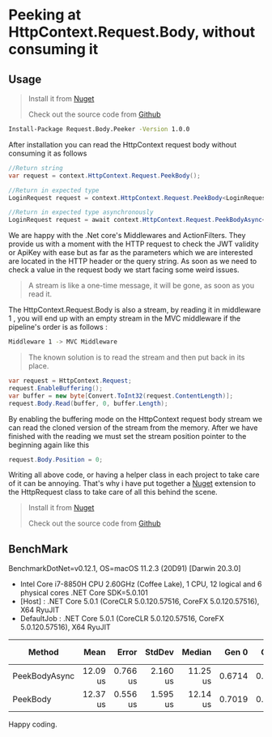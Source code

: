 # Peeking at HttpContext.Request.Body, without consuming it

## Usage

>Install it from [Nuget](https://www.nuget.org/packages/Request.Body.Peeker/)
>
>Check out the source code from [Github](https://github.com/alicommit-malp/Dotnet-Core-Request-Body-Peeker)

```bash
Install-Package Request.Body.Peeker -Version 1.0.0
```

After installation you can read the HttpContext request body without consuming it as follows

```c#
//Return string
var request = context.HttpContext.Request.PeekBody();

//Return in expected type
LoginRequest request = context.HttpContext.Request.PeekBody<LoginRequest>();

//Return in expected type asynchronously
LoginRequest request = await context.HttpContext.Request.PeekBodyAsync<LoginRequest>();
```

We are happy with the .Net core's Middlewares and ActionFilters. They provide us with a moment with the HTTP request to check the JWT validity or ApiKey with ease but as far as the parameters which we are interested are located in the HTTP header or the query string. As soon as we need to check a value in the request body we start facing some weird issues.

> A stream is like a one-time message, it will be gone, as soon as you read it.

The HttpContext.Request.Body is also a stream, by reading it in middleware 1 , you will end up with an empty stream in the MVC middleware if the pipeline's order is as follows :

```bash
Middleware 1 -> MVC Middleware
```

> The known solution is to read the stream and then put back in its place.

```c#
var request = HttpContext.Request;
request.EnableBuffering();
var buffer = new byte[Convert.ToInt32(request.ContentLength)];
request.Body.Read(buffer, 0, buffer.Length);
```

By enabling the buffering mode on the HttpContext request body stream we can read the cloned version of the stream from the memory. After we have finished with the reading we must set the stream position pointer to the beginning again like this

```c#
request.Body.Position = 0;
```

Writing all above code, or having a helper class in each project to take care of it can be annoying. That's why i have put together a [Nuget](https://www.nuget.org/packages/Request.Body.Peeker/) extension to the HttpRequest class to take care of all this behind the scene.

>Install it from [Nuget](https://www.nuget.org/packages/Request.Body.Peeker/)
>
>Check out the source code from [Github](https://github.com/alicommit-malp/Dotnet-Core-Request-Body-Peeker)

## BenchMark
BenchmarkDotNet=v0.12.1, OS=macOS 11.2.3 (20D91) [Darwin 20.3.0]
- Intel Core i7-8850H CPU 2.60GHz (Coffee Lake), 1 CPU, 12 logical and 6 physical cores
.NET Core SDK=5.0.101
- [Host]     : .NET Core 5.0.1 (CoreCLR 5.0.120.57516, CoreFX 5.0.120.57516), X64 RyuJIT
- DefaultJob : .NET Core 5.0.1 (CoreCLR 5.0.120.57516, CoreFX 5.0.120.57516), X64 RyuJIT


|        Method |     Mean |    Error |   StdDev |   Median |  Gen 0 |  Gen 1 | Gen 2 | Allocated |
|-------------- |---------:|---------:|---------:|---------:|-------:|-------:|------:|----------:|
| PeekBodyAsync | 12.09 us | 0.766 us | 2.160 us | 11.25 us | 0.6714 | 0.1831 |     - |   3.63 KB |
|      PeekBody | 12.37 us | 0.556 us | 1.595 us | 12.14 us | 0.7019 | 0.1678 |     - |   3.63 KB |



Happy coding.
